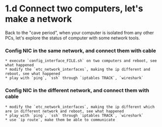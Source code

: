 # 1.d Connect two computers, let's make a network

Back to the "cave period", when your computer is isolated from any other PCs, let's explore the status of computer with some network tools.


### Config NIC in the same network, and connect them with cable 
    * execute `config_interface_FILE.sh` on two computers and reboot, see what happened
    * modify the `etc_network_interfaces`, making the ip different and reboot, see what happened
    * play with `ping`, `ssh` through `iptables TRACK`, `wireshark`

### Config NIC in the different network, and connect them with cable 
    * modify the `etc_network_interfaces`, making the ip different which are in different network and reboot, see what happened
    * play with `ping`, `ssh` through `iptables TRACK`, `wireshark`
    * use `ip route`, make them be able to communicate
